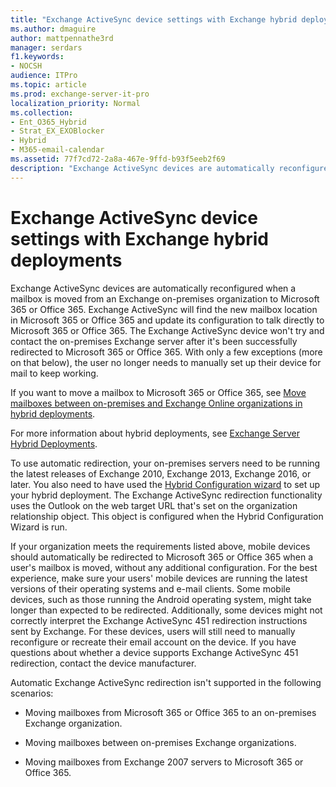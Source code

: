 ```yaml
---
title: "Exchange ActiveSync device settings with Exchange hybrid deployments"
ms.author: dmaguire
author: mattpennathe3rd
manager: serdars
f1.keywords:
- NOCSH
audience: ITPro
ms.topic: article
ms.prod: exchange-server-it-pro
localization_priority: Normal
ms.collection:
- Ent_O365_Hybrid
- Strat_EX_EXOBlocker
- Hybrid
- M365-email-calendar
ms.assetid: 77f7cd72-2a8a-467e-9ffd-b93f5eeb2f69
description: "Exchange ActiveSync devices are automatically reconfigured when a mailbox is moved from an Exchange on-premises organization to Microsoft 365 or Office 365. Exchange ActiveSync will find the new mailbox location in Microsoft 365 or Office 365 and update its configuration to talk directly to Microsoft 365 or Office 365. The Exchange ActiveSync device won't try and contact the on-premises Exchange server after it's been successfully redirected to Microsoft 365 or Office 365. With only a few exceptions (more on that below), the user no longer needs to manually set up their device for mail to keep working."
---
```


# Exchange ActiveSync device settings with Exchange hybrid deployments

Exchange ActiveSync devices are automatically reconfigured when a mailbox is moved from an Exchange on-premises organization to Microsoft 365 or Office 365. Exchange ActiveSync will find the new mailbox location in Microsoft 365 or Office 365 and update its configuration to talk directly to Microsoft 365 or Office 365. The Exchange ActiveSync device won't try and contact the on-premises Exchange server after it's been successfully redirected to Microsoft 365 or Office 365. With only a few exceptions (more on that below), the user no longer needs to manually set up their device for mail to keep working.

If you want to move a mailbox to Microsoft 365 or Office 365, see [Move mailboxes between on-premises and Exchange Online organizations in hybrid deployments](hybrid-deployment/move-mailboxes.md).

For more information about hybrid deployments, see [Exchange Server Hybrid Deployments](exchange-hybrid.md).

To use automatic redirection, your on-premises servers need to be running the latest releases of Exchange 2010, Exchange 2013, Exchange 2016, or later. You also need to have used the [Hybrid Configuration wizard](hybrid-configuration-wizard.md) to set up your hybrid deployment. The Exchange ActiveSync redirection functionality uses the Outlook on the web target URL that's set on the organization relationship object. This object is configured when the Hybrid Configuration Wizard is run.

If your organization meets the requirements listed above, mobile devices should automatically be redirected to Microsoft 365 or Office 365 when a user's mailbox is moved, without any additional configuration. For the best experience, make sure your users' mobile devices are running the latest versions of their operating systems and e-mail clients. Some mobile devices, such as those running the Android operating system, might take longer than expected to be redirected. Additionally, some devices might not correctly interpret the Exchange ActiveSync 451 redirection instructions sent by Exchange. For these devices, users will still need to manually reconfigure or recreate their email account on the device. If you have questions about whether a device supports Exchange ActiveSync 451 redirection, contact the device manufacturer.

Automatic Exchange ActiveSync redirection isn't supported in the following scenarios:

- Moving mailboxes from Microsoft 365 or Office 365 to an on-premises Exchange organization.

- Moving mailboxes between on-premises Exchange organizations.

- Moving mailboxes from Exchange 2007 servers to Microsoft 365 or Office 365.
